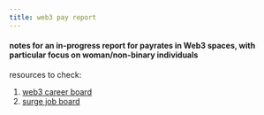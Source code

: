 ```yaml
---
title: web3 pay report
---
```

#### notes for an in-progress report for payrates in Web3 spaces, with particular focus on woman/non-binary individuals
resources to check: <br>
1. [web3 career board](https://web3.career/)
2. [surge job board](https://surge.pallet.com/jobs)
